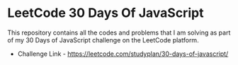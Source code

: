 # LeetCode 30 Days Of JavaScript

This repository contains all the codes and problems that I am solving as part of my 30 Days of JavaScript challenge on the LeetCode platform.

* Challenge Link - https://leetcode.com/studyplan/30-days-of-javascript/


